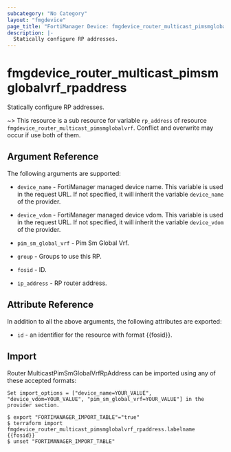 ```yaml
---
subcategory: "No Category"
layout: "fmgdevice"
page_title: "FortiManager Device: fmgdevice_router_multicast_pimsmglobalvrf_rpaddress"
description: |-
  Statically configure RP addresses.
---
```


# fmgdevice_router_multicast_pimsmglobalvrf_rpaddress
Statically configure RP addresses.

~> This resource is a sub resource for variable `rp_address` of resource `fmgdevice_router_multicast_pimsmglobalvrf`. Conflict and overwrite may occur if use both of them.



## Argument Reference


The following arguments are supported:

* `device_name` - FortiManager managed device name. This variable is used in the request URL. If not specified, it will inherit the variable `device_name` of the provider.
* `device_vdom` - FortiManager managed device vdom. This variable is used in the request URL. If not specified, it will inherit the variable `device_vdom` of the provider.
* `pim_sm_global_vrf` - Pim Sm Global Vrf.

* `group` - Groups to use this RP.
* `fosid` - ID.
* `ip_address` - RP router address.


## Attribute Reference

In addition to all the above arguments, the following attributes are exported:
* `id` - an identifier for the resource with format {{fosid}}.

## Import

Router MulticastPimSmGlobalVrfRpAddress can be imported using any of these accepted formats:
```
Set import_options = ["device_name=YOUR_VALUE", "device_vdom=YOUR_VALUE", "pim_sm_global_vrf=YOUR_VALUE"] in the provider section.

$ export "FORTIMANAGER_IMPORT_TABLE"="true"
$ terraform import fmgdevice_router_multicast_pimsmglobalvrf_rpaddress.labelname {{fosid}}
$ unset "FORTIMANAGER_IMPORT_TABLE"
```

